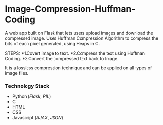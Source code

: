 # Image-Compression-Huffman-Coding
A web app built on Flask that lets users upload images and download the compressed image.
Uses Huffman Compression Algorithm to compress the bits of each pixel generated, using Heaps in C.

STEPS:
*1.Covert image to text.
*2.Compress the text using Huffman Coding.
*3.Convert the compressed text back to Image.

It is a lossless compression technique and can be applied on all types of image files.

### Technology Stack
* Python (*Flask*, *PIL*)
* C
* HTML
* CSS
* Javascript (*AJAX*, *JSON*)
